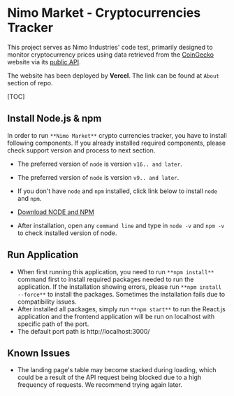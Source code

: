 # Nimo Market - Cryptocurrencies Tracker

This project serves as Nimo Industries' code test, primarily designed to monitor cryptocurrency prices using data retrieved from the [CoinGecko](https://www.coingecko.com/) website via its [public API](https://www.coingecko.com/en/api/documentation).

The website has been deployed by **Vercel**. The link can be found at `About` section of repo.

[TOC]

## Install Node.js & npm

In order to run `**Nimo Market**` crypto currencies tracker, you have to install following components. If you already installed required components, please check support version and process to next section.

- The preferred version of `node` is version `v16.. and later`.

- The preferred version of `node` is version `v9.. and later`.

- If you don't have `node` and `npm` installed, click link below to install `node` and `npm`.

- [Download NODE and NPM](https://docs.npmjs.com/downloading-and-installing-node-js-and-npm)

- After installation, open any `command line` and type in `node -v` and `npm -v` to check installed version of node.



## Run Application

- When first running this application, you need to run `**npm install**` command first to install required packages needed to run the application. If the installation showing errors, please run `**npm install --force**` to install the packages. Sometimes the installation fails due to compatibility issues.
- After installed all packages, simply run `**npm start**` to run the React.js application and the frontend application will be run on localhost with specific path of the port.
- The default port path is http://localhost:3000/



## Known Issues

- The landing page's table may become stacked during loading, which could be a result of the API request being blocked due to a high frequency of requests. We recommend trying again later.

